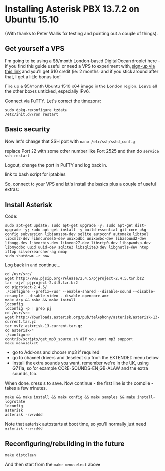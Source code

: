 # Installing Asterisk PBX 13.7.2 on Ubuntu 15.10

(With thanks to Peter Wallis for testing and pointing out a couple of things).

## Get yourself a VPS

I'm going to be using a $5/month London-based DigitalOcean droplet here - if you find this guide useful or need a VPS to experiment with, [sign-up via this link](https://www.digitalocean.com/?refcode=3e12153ab02b) and you'll get $10 credit (ie: 2 months) and if you stick around after that, I get a little bonus too!

Fire up a $5/month Ubuntu 15.10 x64 image in the London region.
Leave all the other boxes unticked, especially IPv6.

Connect via PuTTY. Let's correct the timezone:

````
sudo dpkg-reconfigure tzdata
/etc/init.d/cron restart
````

## Basic security

Now let's change that SSH port with `nano /etc/ssh/sshd_config`

replace Port 22 with some other number like Port 2525 and then do `service ssh restart`

Logout, change the port in PuTTY and log back in. 

link to bash script for iptables

So, connect to your VPS and let's install the basics plus a couple of useful extras:

## Install Asterisk

Code:
```
sudo apt-get update; sudo apt-get upgrade -y; sudo apt-get dist-upgrade -y; sudo apt-get install -y build-essential git-core pkg-config subversion libjansson-dev sqlite autoconf automake libtool libxml2-dev libncurses5-dev unixodbc unixodbc-dev libasound2-dev libogg-dev libvorbis-dev libneon27-dev libsrtp0-dev libspandsp-dev libmyodbc uuid uuid-dev sqlite3 libsqlite3-dev libgnutls-dev htop iftop silversearcher-ag nmap
sudo shutdown -r now
```

Log back in and continue...


```
cd /usr/src/
wget http://www.pjsip.org/release/2.4.5/pjproject-2.4.5.tar.bz2
tar -xjvf pjproject-2.4.5.tar.bz2
cd pjproject-2.4.5/
./configure --prefix=/usr --enable-shared --disable-sound --disable-resample --disable-video --disable-opencore-amr 
make dep && make && make install
ldconfig
ldconfig -p | grep pj
cd /usr/src
wget http://downloads.asterisk.org/pub/telephony/asterisk/asterisk-13-current.tar.gz
tar xvfz asterisk-13-current.tar.gz
cd asterisk-*
./configure
contrib/scripts/get_mp3_source.sh #If you want mp3 support
make menuselect
```

- go to Add-ons and choose mp3 if required
- go to channel drivers and deselect sip from the EXTENDED menu below
- Install the extra sounds you want, remember we're in the UK, using G711a, so for example CORE-SOUNDS-EN_GB-ALAW and the extra sounds, too. 

When done, press s to save. Now continue - the first line is the compile - takes a few minutes.

```
make && make install && make config && make samples && make install-logrotate
ldconfig
asterisk
asterisk -rvvvddd
```

Note that asterisk autostarts at boot time, so you'll normally just need `asterisk -rvvvddd`  

## Reconfiguring/rebuilding in the future

    make distclean
    
And then start from the `make menuselect` above
